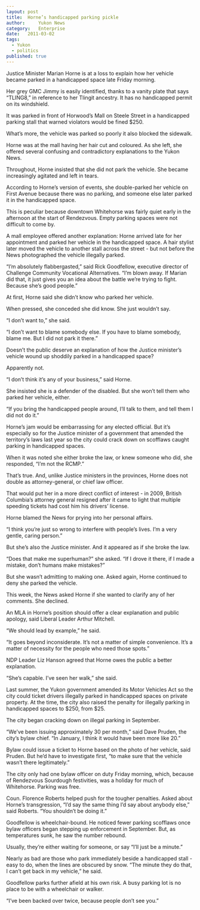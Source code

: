 ```yaml
---
layout:	post
title:	Horne’s handicapped parking pickle
author:     Yukon News
category:	Enterprise
date:	2011-03-02
tags: 
  - Yukon
  - politics
published: true
---
```

Justice Minister Marian Horne is at a loss to explain how her vehicle became parked in a handicapped space late Friday morning.

Her grey GMC Jimmy is easily identified, thanks to a vanity plate that says “TLING8,” in reference to her Tlingit ancestry. It has no handicapped permit on its windshield.

It was parked in front of Horwood’s Mall on Steele Street in a handicapped parking stall that warned violators would be fined $250.

What’s more, the vehicle was parked so poorly it also blocked the sidewalk.

Horne was at the mall having her hair cut and coloured. As she left, she offered several confusing and contradictory explanations to the Yukon News. <!-- BREAK -->

Throughout, Horne insisted that she did not park the vehicle. She became increasingly agitated and left in tears.
 
According to Horne’s version of events, she double-parked her vehicle on First Avenue because there was no parking, and someone else later parked it in the handicapped space.

This is peculiar because downtown Whitehorse was fairly quiet early in the afternoon at the start of Rendezvous. Empty parking spaces were not difficult to come by.

A mall employee offered another explanation: Horne arrived late for her appointment and parked her vehicle in the handicapped space. A hair stylist later moved the vehicle to another stall across the street - but not before the News photographed the vehicle illegally parked.

“I’m absolutely flabbergasted,” said Rick Goodfellow, executive director of Challenge Community Vocational Alternatives. “I’m blown away. If Marian did that, it just gives you an idea about the battle we’re trying to fight. Because she’s good people.”

At first, Horne said she didn’t know who parked her vehicle.

When pressed, she conceded she did know. She just wouldn’t say.

“I don’t want to,” she said.

“I don’t want to blame somebody else. If you have to blame somebody, blame me. But I did not park it there.”

Doesn’t the public deserve an explanation of how the Justice minister’s vehicle wound up shoddily parked in a handicapped space?

Apparently not.

“I don’t think it’s any of your business,” said Horne.

She insisted she is a defender of the disabled. But she won’t tell them who parked her vehicle, either.

“If you bring the handicapped people around, I’ll talk to them, and tell them I did not do it.”

Horne’s jam would be embarrassing for any elected official. But it’s especially so for the Justice minister of a government that amended the territory’s laws last year so the city could crack down on scofflaws caught parking in handicapped spaces.

When it was noted she either broke the law, or knew someone who did, she responded, “I’m not the RCMP.”

That’s true. And, unlike Justice ministers in the provinces, Horne does not double as attorney-general, or chief law officer.

That would put her in a more direct conflict of interest - in 2009, British Columbia’s attorney general resigned after it came to light that multiple speeding tickets had cost him his drivers’ license.

Horne blamed the News for prying into her personal affairs.

“I think you’re just so wrong to interfere with people’s lives. I’m a very gentle, caring person.”

But she’s also the Justice minister. And it appeared as if she broke the law.

“Does that make me superhuman?” she asked. “If I drove it there, if I made a mistake, don’t humans make mistakes?”

But she wasn’t admitting to making one. Asked again, Horne continued to deny she parked the vehicle.

This week, the News asked Horne if she wanted to clarify any of her comments. She declined.

An MLA in Horne’s position should offer a clear explanation and public apology, said Liberal Leader Arthur Mitchell.

“We should lead by example,” he said.

“It goes beyond inconsiderate. It’s not a matter of simple convenience. It’s a matter of necessity for the people who need those spots.”

NDP Leader Liz Hanson agreed that Horne owes the public a better explanation.

“She’s capable. I’ve seen her walk,” she said.

Last summer, the Yukon government amended its Motor Vehicles Act so the city could ticket drivers illegally parked in handicapped spaces on private property. At the time, the city also raised the penalty for illegally parking in handicapped spaces to $250, from $25.

The city began cracking down on illegal parking in September.

“We’ve been issuing approximately 30 per month,” said Dave Pruden, the city’s bylaw chief. “In January, I think it would have been more like 20.”

Bylaw could issue a ticket to Horne based on the photo of her vehicle, said Pruden. But he’d have to investigate first, “to make sure that the vehicle wasn’t there legitimately.”

The city only had one bylaw officer on duty Friday morning, which, because of Rendezvous Sourdough festivities, was a holiday for much of Whitehorse. Parking was free.

Coun. Florence Roberts helped push for the tougher penalties. Asked about Horne’s transgression, “I’d say the same thing I’d say about anybody else,” said Roberts. “You shouldn’t be doing it.”

Goodfellow is wheelchair-bound. He noticed fewer parking scofflaws once bylaw officers began stepping up enforcement in September. But, as temperatures sunk, he saw the number rebound.

Usually, they’re either waiting for someone, or say “I’ll just be a minute.”

Nearly as bad are those who park immediately beside a handicapped stall - easy to do, when the lines are obscured by snow. “The minute they do that, I can’t get back in my vehicle,” he said.

Goodfellow parks further afield at his own risk. A busy parking lot is no place to be with a wheelchair or walker.

“I’ve been backed over twice, because people don’t see you.”